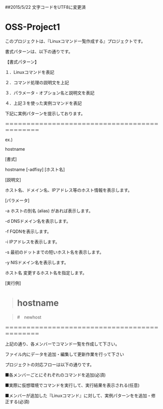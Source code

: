 ##2015/5/22 文字コードをUTF8に変更済

# OSS-Project1

このプロジェクトは、『Linuxコマンド一覧作成する』プロジェクトです。

書式パターンは、以下の通りです。


【書式パターン】

１．Linuxコマンドを表記

２．コマンド処理の説明文を上記

３．パラメータ・オプション名と説明文を表記

４．上記３を使った実例コマンドを表記

下記に実例パターンを提示しております。

＝＝＝＝＝＝＝＝＝＝＝＝＝＝＝＝＝＝＝＝＝＝＝＝＝＝＝＝＝＝＝＝＝＝＝＝＝＝＝＝＝＝＝＝

ex.)

hostname


[書式]

hostname [-adfisy] [ホスト名]


[説明文]

ホスト名、ドメイン名、IPアドレス等のホスト情報を表示します。


[パラメータ]

-a	ホストの別名 (alias) があれば表示します。

-d	DNSドメイン名を表示します。

-f	FQDNを表示します。

-i	IPアドレスを表示します。

-s	最初のドットまでの短いホスト名を表示します。

-y	NISドメイン名を表示します。

ホスト名	変更するホスト名を指定します。


[実行例]

># hostname

>#　newhost

＝＝＝＝＝＝＝＝＝＝＝＝＝＝＝＝＝＝＝＝＝＝＝＝＝＝＝＝＝＝＝＝＝＝＝＝＝＝＝＝＝＝＝＝

上記の通り、各メンバーでコマンド一覧を作成して下さい。

ファイル内にデータを追加・編集して更新作業を行って下さい


プロジェクトの対応フローは以下の通りです。

■各メンバーごとにそれぞれのコマンドを追加(必須)

■実際に仮想環境でコマンドを実行して、実行結果を表示される(任意)

■メンバーが追加した『Linuxコマンド』に対して、実例パターンをを追加・修正する(必須)
